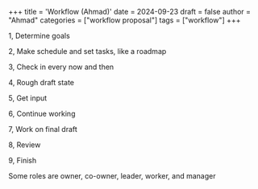 +++
title = 'Workflow (Ahmad)'
date = 2024-09-23
draft = false
author = "Ahmad"
categories = ["workflow proposal"]
tags = ["workflow"]
+++

1, Determine goals

2, Make schedule and set tasks, like a roadmap

3, Check in every now and then

4, Rough draft state

5, Get input

6, Continue working

7, Work on final draft 

8, Review

9, Finish 

Some roles are owner, co-owner, leader, worker, and manager